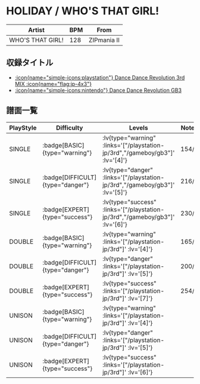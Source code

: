 # HOLIDAY / WHO'S THAT GIRL!

|Artist|BPM|From|
|------|---|----|
|WHO'S THAT GIRL!|128|ZIPmania II|

## 収録タイトル

- [ :icon{name="simple-icons:playstation"} Dance Dance Revolution 3rd MIX :icon{name="flag:jp-4x3"} ](/playstation-jp/3rd)
- [ :icon{name="simple-icons:nintendo"} Dance Dance Revolution GB3](/gameboy/gb3)

## 譜面一覧

|PlayStyle|Difficulty|Levels|Notes|Movie|
|---------|----------|------|-----|-----|
|SINGLE| :badge[BASIC]{type="warning"} | :lv{type="warning" :links='["/playstation-jp/3rd","/gameboy/gb3"]' :lv='[4]'} |154/0||
|SINGLE| :badge[DIFFICULT]{type="danger"} | :lv{type="danger" :links='["/playstation-jp/3rd","/gameboy/gb3"]' :lv='[5]'} |216/0||
|SINGLE| :badge[EXPERT]{type="success"} | :lv{type="success" :links='["/playstation-jp/3rd","/gameboy/gb3"]' :lv='[6]'} |230/0||
|DOUBLE| :badge[BASIC]{type="warning"} | :lv{type="warning" :links='["/playstation-jp/3rd"]' :lv='[4]'} |165/0||
|DOUBLE| :badge[DIFFICULT]{type="danger"} | :lv{type="danger" :links='["/playstation-jp/3rd"]' :lv='[5]'} |200/0||
|DOUBLE| :badge[EXPERT]{type="success"} | :lv{type="success" :links='["/playstation-jp/3rd"]' :lv='[7]'} |254/0||
|UNISON| :badge[BASIC]{type="warning"} | :lv{type="warning" :links='["/playstation-jp/3rd"]' :lv='[4]'} |||
|UNISON| :badge[DIFFICULT]{type="danger"} | :lv{type="danger" :links='["/playstation-jp/3rd"]' :lv='[5]'} |||
|UNISON| :badge[EXPERT]{type="success"} | :lv{type="success" :links='["/playstation-jp/3rd"]' :lv='[6]'} |||
